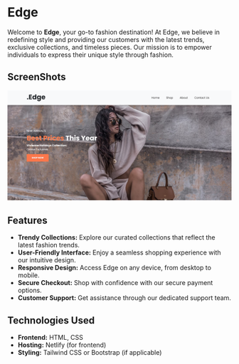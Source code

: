 # Edge

Welcome to **Edge**, your go-to fashion destination! At Edge, we believe in redefining style and providing our customers with the latest trends, exclusive collections, and timeless pieces. Our mission is to empower individuals to express their unique style through fashion.

## ScreenShots
<img src="./screenshot-1.png">

## Features

- **Trendy Collections:** Explore our curated collections that reflect the latest fashion trends.
- **User-Friendly Interface:** Enjoy a seamless shopping experience with our intuitive design.
- **Responsive Design:** Access Edge on any device, from desktop to mobile.
- **Secure Checkout:** Shop with confidence with our secure payment options.
- **Customer Support:** Get assistance through our dedicated support team.

## Technologies Used

- **Frontend:** HTML, CSS
- **Hosting:** Netlify (for frontend) 
- **Styling:** Tailwind CSS or Bootstrap (if applicable)

